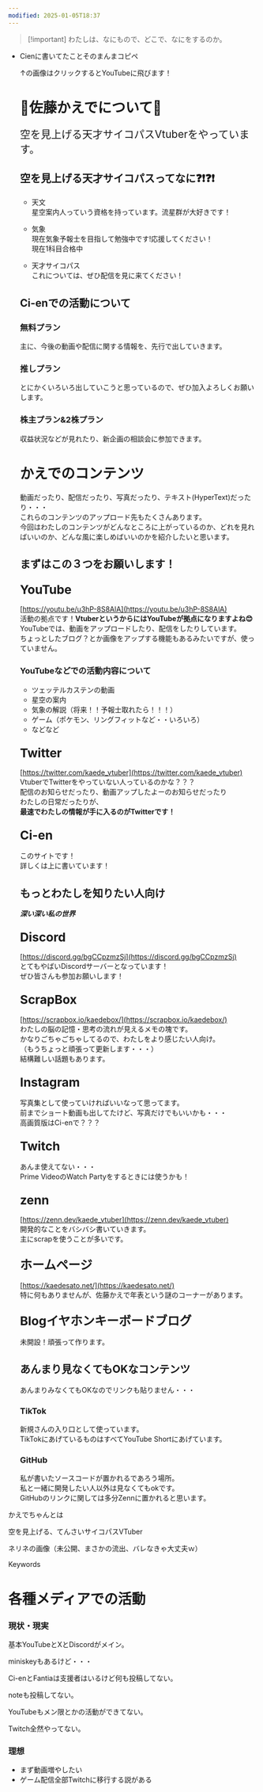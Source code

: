 ```yaml
---
modified: 2025-01-05T18:37
---
```

> [!important] わたしは、なにもので、どこで、なにをするのか。

  

- Cienに書いてたことそのまんまコピペ
    
    ↑の画像はクリックするとYouTubeに飛びます！
    
    # 🧡佐藤かえでについて🧡
    
    <span style="font-size: 150%">空を見上げる天才サイコパスVtuberをやっています。</span>
    
    ## 空を見上げる天才サイコパスってなに❓❗❓❗
    
    - 天文  
        星空案内人っていう資格を持っています。流星群が大好きです！  
        
    - 気象  
        現在気象予報士を目指して勉強中です!応援してください！  
        現在1科目合格中  
        
    - 天才サイコパス  
        これについては、ぜひ配信を見に来てください！  
        
    
    ## Ci-enでの活動について
    
    ### 無料プラン
    
    主に、今後の動画や配信に関する情報を、先行で出していきます。
    
    ### 推しプラン
    
    とにかくいろいろ出していこうと思っているので、ぜひ加入よろしくお願いします。
    
    ### 株主プラン&2株プラン
    
    収益状況などが見れたり、新企画の相談会に参加できます。
    
    # かえでのコンテンツ
    
    動画だったり、配信だったり、写真だったり、テキスト(HyperText)だったり・・・  
    これらのコンテンツのアップロード先もたくさんあります。  
    今回はわたしのコンテンツがどんなところに上がっているのか、どれを見ればいいのか、どんな風に楽しめばいいのかを紹介したいと思います。  
    
    ## まずはこの３つをお願いします！
    
    ### <span style="font-size: 150%">YouTube</span>
    
    [https://youtu.be/u3hP-8S8AlA](https://youtu.be/u3hP-8S8AlA)  
    活動の拠点です！**VtuberというからにはYouTubeが拠点になりますよね😊**  
    YouTubeでは、動画をアップロードしたり、配信をしたりしています。  
    ちょっとしたブログ？とか画像をアップする機能もあるみたいですが、使っていません。  
    
    ### YouTubeなどでの活動内容について
    
    - ツェッテルカステンの動画
    - 星空の案内
    - 気象の解説（将来！！予報士取れたら！！！）
    - ゲーム（ポケモン、リングフィットなど・・いろいろ）
    - などなど
    
    ### <span style="font-size: 150%">Twitter</span>
    
    [https://twitter.com/kaede_vtuber](https://twitter.com/kaede_vtuber)  
    VtuberでTwitterをやっていない人っているのかな？？？  
    配信のお知らせだったり、動画アップしたよーのお知らせだったり  
    わたしの日常だったりが、  
    **最速でわたしの情報が手に入るのがTwitterです！**
    
    ### <span style="font-size: 150%">Ci-en</span>
    
    このサイトです！  
    詳しくは上に書いています！  
    
    ## もっとわたしを知りたい人向け
    
    _**深い深い私の世界**_
    
    ### <span style="font-size: 150%">Discord</span>
    
    [https://discord.gg/bgCCpzmzSj](https://discord.gg/bgCCpzmzSj)  
    とてもやばいDiscordサーバーとなっています！  
    ぜひ皆さんも参加お願いします！  
    
    ### <span style="font-size: 150%">ScrapBox</span>
    
    [https://scrapbox.io/kaedebox/](https://scrapbox.io/kaedebox/)  
    わたしの脳の記憶・思考の流れが見えるメモの塊です。  
    かなりごちゃごちゃしてるので、わたしをより感じたい人向け。  
    （もうちょっと頑張って更新します・・・）  
    結構難しい話題もあります。  
    
    ### <span style="font-size: 150%">Instagram</span>
    
    写真集として使っていければいいなって思ってます。  
    前までショート動画も出してたけど、写真だけでもいいかも・・・  
    高画質版はCi-enで？？？  
    
    ### <span style="font-size: 150%">Twitch</span>
    
    あんま使えてない・・・  
    Prime VideoのWatch Partyをするときには使うかも！  
    
    ### <span style="font-size: 150%">zenn</span>
    
    [https://zenn.dev/kaede_vtuber](https://zenn.dev/kaede_vtuber)  
    開発的なことをバシバシ書いていきます。  
    主にscrapを使うことが多いです。  
    
    ### <span style="font-size: 150%">ホームページ</span>
    
    [https://kaedesato.net/](https://kaedesato.net/)  
    特に何もありませんが、佐藤かえで年表という謎のコーナーがあります。  
    
    ### <span style="font-size: 150%">Blogイヤホンキーボードブログ</span>
    
    未開設！頑張って作ります。
    
    ## あんまり見なくてもOKなコンテンツ
    
    あんまりみなくてもOKなのでリンクも貼りません・・・
    
    ### TikTok
    
    新規さんの入り口として使っています。  
    TikTokにあげているものはすべてYouTube Shortにあげています。  
    
    ### GitHub
    
    私が書いたソースコードが置かれるであろう場所。  
    私と一緒に開発したい人以外は見なくてもokです。  
    GitHubのリンクに関しては多分Zennに置かれると思います。  
    

  

かえでちゃんとは

空を見上げる、てんさいサイコパスVTuber

ネリネの画像（未公開、まさかの流出、バレなきゃ大丈夫ｗ）

  

Keywords

  

  

# 各種メディアでの活動

  

### 現状・現実

基本YouTubeとXとDiscordがメイン。

miniskeyもあるけど・・・

Ci-enとFantiaは支援者はいるけど何も投稿してない。

noteも投稿してない。

YouTubeもメン限とかの活動ができてない。

Twitch全然やってない。

  

### 理想

- まず動画増やしたい
- ゲーム配信全部Twitchに移行する説がある